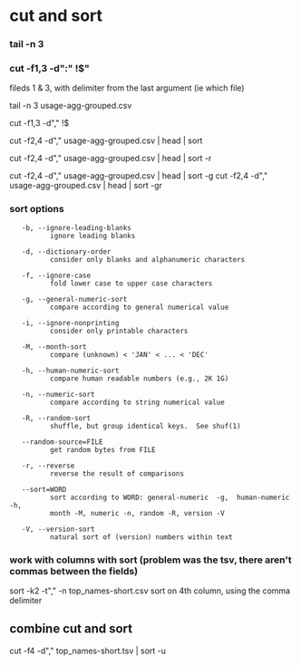 # cut and sort

### tail -n 3

###  cut -f1,3 -d":" !$"
fileds 1 & 3, with delimiter from the last argument (ie which file)

tail -n 3 usage-agg-grouped.csv

cut -f1,3 -d"," !$

cut -f2,4 -d"," usage-agg-grouped.csv | head | sort


cut -f2,4 -d"," usage-agg-grouped.csv | head | sort -r

cut -f2,4 -d"," usage-agg-grouped.csv | head | sort -g
cut -f2,4 -d"," usage-agg-grouped.csv | head | sort -gr


### sort options
       -b, --ignore-leading-blanks
              ignore leading blanks

       -d, --dictionary-order
              consider only blanks and alphanumeric characters

       -f, --ignore-case
              fold lower case to upper case characters

       -g, --general-numeric-sort
              compare according to general numerical value

       -i, --ignore-nonprinting
              consider only printable characters

       -M, --month-sort
              compare (unknown) < 'JAN' < ... < 'DEC'

       -h, --human-numeric-sort
              compare human readable numbers (e.g., 2K 1G)

       -n, --numeric-sort
              compare according to string numerical value

       -R, --random-sort
              shuffle, but group identical keys.  See shuf(1)

       --random-source=FILE
              get random bytes from FILE

       -r, --reverse
              reverse the result of comparisons

       --sort=WORD
              sort according to WORD: general-numeric  -g,  human-numeric  -h,
              month -M, numeric -n, random -R, version -V

       -V, --version-sort
              natural sort of (version) numbers within text


### work with columns with sort (problem was the tsv, there aren't commas between the fields)
sort -k2 -t"," -n top_names-short.csv
sort on 4th column, using the comma delimiter



## combine cut and sort
 cut -f4 -d"," top_names-short.tsv | sort -u









